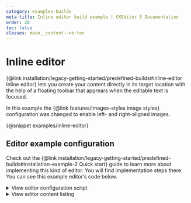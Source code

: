 ```yaml
---
category: examples-builds
meta-title: Inline editor build example | CKEditor 5 Documentation
order: 20
toc: false
classes: main__content--no-toc
---
```


# Inline editor

{@link installation/legacy-getting-started/predefined-builds#inline-editor Inline editor} lets you create your content directly in its target location with the help of a floating toolbar that apprears when the editable text is focused.

In this example the {@link features/images-styles image styles} configuration was changed to enable left- and right-aligned images.

{@snippet examples/inline-editor}

## Editor example configuration

Check out the {@link installation/legacy-getting-started/predefined-builds#installation-example-2 Quick start} guide to learn more about implementing this kind of editor. You will find implementation steps there. You can see this example editor’s code below.

<details>
<summary>View editor configuration script</summary>

```js

import InlineEditor from '@ckeditor/ckeditor5-build-inline';

const inlineInjectElements = document.querySelectorAll( '#snippet-inline-editor [data-inline-inject]' );

Array.from( inlineInjectElements ).forEach( inlineElement => {
	const config = {
		toolbar: {
			items: [
				'undo', 'redo',
				'|', 'heading',
				'|', 'bold', 'italic',
				'|', 'link', 'uploadImage', 'insertTable', 'mediaEmbed',
				'|', 'bulletedList', 'numberedList', 'outdent', 'indent'
			]
		},
		cloudServices: {
			// All predefined builds include the Easy Image feature.
			// Provide correct configuration values to use it.
			tokenUrl: 'https://example.com/cs-token-endpoint',
			uploadUrl: 'https://your-organization-id.cke-cs.com/easyimage/upload/'
			// Read more about Easy Image - https://ckeditor.com/docs/ckeditor5/latest/features/images/image-upload/easy-image.html.
			// For other image upload methods see the guide - https://ckeditor.com/docs/ckeditor5/latest/features/images/image-upload/image-upload.html.
		},
	};

	if ( inlineElement.tagName.toLowerCase() == 'header' ) {
		config.removePlugins = [
			'Blockquote',
			'Image',
			'ImageCaption',
			'ImageStyle',
			'ImageToolbar',
			'ImageUpload',
			'List',
			'EasyImage',
			'CKFinder',
			'CKFinderUploadAdapter'
		];
		config.toolbar.items = [ 'heading', '|', 'bold', 'italic', 'link' ];
	} else {
		config.image = {
			toolbar: [
				'imageStyle:inline',
				'imageStyle:wrapText',
				'imageStyle:breakText',
				'|',
				'toggleImageCaption',
				'imageTextAlternative'
			]
		};
	}

	InlineEditor
		.create( inlineElement, config )
		.then( editor => {
			window.editor = editor;
		} )
		.catch( err => {
			console.error( err );
		} );
} );

```

</details>

<details>
<summary>View editor content listing</summary>

```html
<div id="snippet-inline-editor">
	<header data-inline-inject="true">
		Editor content is inserted here.
	</header>

	<div data-inline-inject="true">
		Editor content is inserted here.
	</div>

	<div class="demo-row">
		<div class="demo-row__half">
			<div data-inline-inject="true">
				Editor content is inserted here.
			</div>
		</div>

		<div class="demo-row__half">
			<div data-inline-inject="true">
				Editor content is inserted here.
			</div>
		</div>
	</div>
</div>

```

</details>
